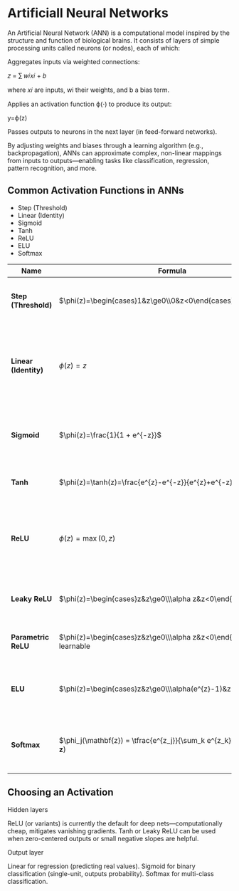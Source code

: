 # Artificiall Neural Networks

An Artificial Neural Network (ANN) is a computational model inspired by the structure and function of biological brains. It consists of layers of simple processing units called neurons (or nodes), each of which:

Aggregates inputs via weighted connections:

𝑧 = ∑ 𝑤𝑖𝑥𝑖 + 𝑏

where 𝑥𝑖 are inputs,  wi their weights, and b a bias term.

Applies an activation function ϕ(⋅) to produce its output:

y=ϕ(z)

Passes outputs to neurons in the next layer (in feed-forward networks).

By adjusting weights and biases through a learning algorithm (e.g., backpropagation), ANNs can approximate complex, non-linear mappings from inputs to outputs—enabling tasks like classification, regression, pattern recognition, and more.

## Common Activation Functions in ANNs

- Step (Threshold)
- Linear (Identity)
- Sigmoid
- Tanh
- ReLU
- ELU
- Softmax



| Name                  | Formula                                                                            | Range               | Pros & Cons                                                                                  |   |    |
| --------------------- | ---------------------------------------------------------------------------------- | ------------------- | -------------------------------------------------------------------------------------------- | - | -- |
| **Step (Threshold)**  | $\phi(z)=\begin{cases}1&z\ge0\\0&z<0\end{cases}$                                   | $\{0,1\}$           | Simple, non-differentiable → cannot train with gradients.                                    |   |    |
| **Linear (Identity)** | $\phi(z)=z$                                                                        | $(-\infty,\infty)$  | Used in output layers for regression; no capacity to model non-linearity if used throughout. |   |    |
| **Sigmoid**           | $\phi(z)=\frac{1}{1 + e^{-z}}$                                                     | $(0,1)$             | Smooth and differentiable; suffers vanishing gradients for large (                           | z | ). |
| **Tanh**              | $\phi(z)=\tanh(z)=\frac{e^{z}-e^{-z}}{e^{z}+e^{-z}}$                               | $(-1,1)$            | Zero-centered; still can vanish for large (                                                  | z | ). |
| **ReLU**              | $\phi(z)=\max(0,\,z)$                                                              | $[0,\infty)$        | Simple, efficient, promotes sparse activations; “dying ReLU” if neurons get stuck at zero.   |   |    |
| **Leaky ReLU**        | $\phi(z)=\begin{cases}z&z\ge0\\\alpha z&z<0\end{cases}$, $\alpha\ll1$              | $(-\infty,\infty)$  | Mitigates dying ReLU by allowing a small gradient when $z<0$.                                |   |    |
| **Parametric ReLU**   | $\phi(z)=\begin{cases}z&z\ge0\\\alpha z&z<0\end{cases}$, $\alpha$ learnable        | $(-\infty,\infty)$  | Learns the negative-slope parameter.                                                         |   |    |
| **ELU**               | $\phi(z)=\begin{cases}z&z\ge0\\\alpha(e^{z}-1)&z<0\end{cases}$                     | $(-\alpha,\infty)$  | Smooth near zero, can speed up learning; adds computational cost.                            |   |    |
| **Softmax**           | $\phi_j(\mathbf{z}) = \tfrac{e^{z_j}}{\sum_k e^{z_k}}$ (for a vector $\mathbf{z}$) | $[0,1]$ (sums to 1) | Used in multi-class output layers to model categorical distributions.                        |   |    |


## Choosing an Activation

Hidden layers

ReLU (or variants) is currently the default for deep nets—computationally cheap, mitigates vanishing gradients.
Tanh or Leaky ReLU can be used when zero-centered outputs or small negative slopes are helpful.

Output layer

Linear for regression (predicting real values).
Sigmoid for binary classification (single-unit, outputs probability).
Softmax for multi-class classification.
